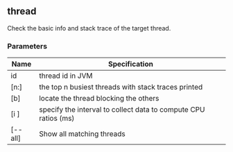 

## thread

Check the basic info and stack trace of the target thread.

### Parameters

|  Name   | Specification  |
|  ----  | ----  |
| id  | thread id in JVM |
| [n:]  | the top n busiest threads with stack traces printed |
| [b]  | locate the thread blocking the others |
| [i <value>]  | specify the interval to collect data to compute CPU ratios (ms) |
|[--all]|Show all matching threads|
